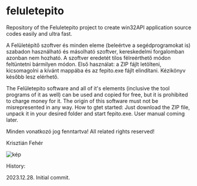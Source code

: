 # feluletepito
Repository of the Feluletepito project to create win32API application source codes easily and ultra fast.

A Felületépítő szoftver és minden eleme (beleértve a segédprogramokat is) szabadon használható és másolható szoftver, kereskedelmi forgalomban azonban nem hozható.
A szoftver eredetét tilos félreérthető módon feltüntetni bármilyen módon.
Első használat: a ZIP fájlt letölteni, kicsomagolni a kívánt mappába és az fepito.exe fájlt elindítani.
Kézikönyv később lesz elérhető.

The Felületepito software and all of it's elements (inclusive the tool programs of it as well) can be used and copied for free, but it is prohibited to charge money for it.
The origin of this software must not be misrepresented in any way.
How to gtet started: Just download the ZIP file, unpack it in your desired folder and start fepito.exe.
User manual coming later.

Minden vonatkozó jog fenntartva!
All related rights reserved!

Krisztián Fehér

![kép](https://github.com/zeuszultra/feluletepito/assets/116118578/012111f1-e78f-4130-a1fc-c60200731639)

History:

2023.12.28. Initial commit.
